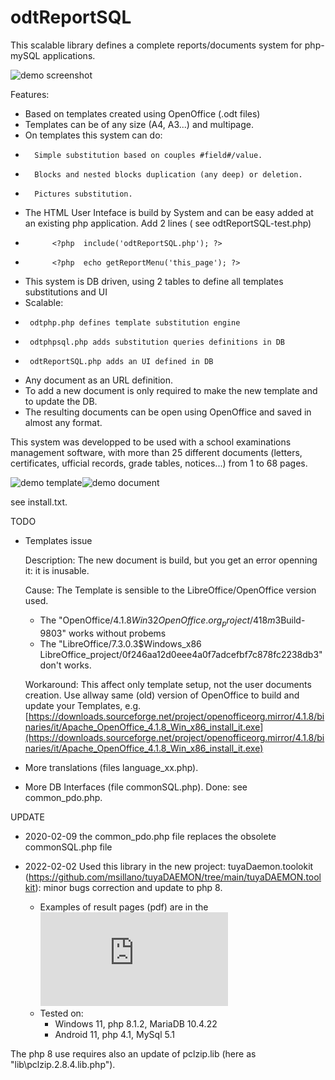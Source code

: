 # odtReportSQL
This scalable library defines a complete reports/documents system  for php-mySQL applications.

![demo screenshot](./demo/img/2017-04-19.210908.shot.png)

Features:
-  Based on templates created using OpenOffice (.odt files)
-  Templates can be of any size (A4, A3...) and multipage.
-  On templates this system can do:
*       Simple substitution based on couples #field#/value.
*       Blocks and nested blocks duplication (any deep) or deletion.
*       Pictures substitution.
-  The HTML User Inteface is build by System and can be easy added at an existing php application. Add 2 lines ( see odtReportSQL-test.php)
*           <?php  include('odtReportSQL.php'); ?>
*           <?php  echo getReportMenu('this_page'); ?>
-  This system is DB driven, using 2 tables to define all templates substitutions and UI
-  Scalable:
*      odtphp.php defines template substitution engine
*      odtphpsql.php adds substitution queries definitions in DB
*      odtReportSQL.php adds an UI defined in DB
-  Any document as an URL definition.
-  To add a new document is only required to make the new template and to update the DB.
-  The resulting documents can be open using OpenOffice and saved in almost any format.
 
This system was developped to be used with a school examinations management software, with more than 25 different documents (letters, certificates, ufficial records, grade tables, notices...) from 1 to 68 pages.

![demo template](./demo/img/2017-04-20.075902.shot.png)![demo document](./demo/img/2017-04-20.080141.shot.png)

see install.txt.


TODO
- Templates issue

  Description: The new document is build, but you get an error openning it: it is inusable.
  
  Cause: The Template is sensible to the LibreOffice/OpenOffice version used.
   - The "OpenOffice/4.1.8$Win32 OpenOffice.org_project/418m3$Build-9803"  works without probems
   - The "LibreOffice/7.3.0.3$Windows_x86 LibreOffice_project/0f246aa12d0eee4a0f7adcefbf7c878fc2238db3" don't works.
  
  Workaround: This affect only template setup, not the user documents creation. 
  Use allway same (old) version of OpenOffice to build and update your Templates, e.g. [https://downloads.sourceforge.net/project/openofficeorg.mirror/4.1.8/binaries/it/Apache_OpenOffice_4.1.8_Win_x86_install_it.exe](https://downloads.sourceforge.net/project/openofficeorg.mirror/4.1.8/binaries/it/Apache_OpenOffice_4.1.8_Win_x86_install_it.exe)
  
- More translations (files language_xx.php).
- More DB Interfaces (file commonSQL.php). Done: see common_pdo.php.

UPDATE
 - 2020-02-09  the common_pdo.php file replaces the obsolete commonSQL.php  file

 - 2022-02-02 Used this library in the new project: tuyaDaemon.toolokit (https://github.com/msillano/tuyaDAEMON/tree/main/tuyaDAEMON.toolkit): minor bugs correction and update to php 8.
   - Examples of result pages (pdf) are in the ![wiki](https://github.com/msillano/tuyaDAEMON/blob/main/devices/ACmeter/device_ACmeter.pdf)
   - Tested on:
      - Windows 11, php 8.1.2, MariaDB 10.4.22
      - Android 11, php 4.1,  MySql 5.1
      
 The php 8 use requires also an update of pclzip.lib (here as  "lib\pclzip.2.8.4.lib.php").
 
